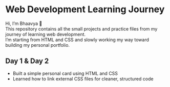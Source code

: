 # Web Development Learning Journey

Hi, I’m Bhaavya 👋  
This repository contains all the small projects and practice files from my journey of learning web development.  
I’m starting from HTML and CSS and slowly working my way toward building my personal portfolio. 

## Day 1 & Day 2
- Built a simple personal card using HTML and CSS  
- Learned how to link external CSS files for cleaner, structured code
